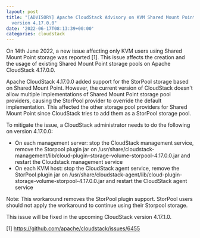 ```yaml
---
layout: post
title: "[ADVISORY] Apache CloudStack Advisory on KVM Shared Mount Point issues on
  version 4.17.0.0"
date: '2022-06-17T08:13:39+00:00'
categories: cloudstack
---
```

<p>On 14th June 2022, a new issue affecting only KVM users using Shared Mount Point storage was reported [1]. This issue affects the creation and the usage of existing Shared Mount Point storage pools on Apache CloudStack 4.17.0.0.<br />

Apache CloudStack 4.17.0.0 added support for the StorPool storage based on Shared Mount Point. However, the current version of CloudStack doesn&#39;t allow multiple implementations of Shared Mount Point storage pool providers, causing the StorPool provider to override the default implementation. This affected the other storage pool providers for Shared Mount Point since CloudStack tries to add them as a StorPool storage pool.<br />

To mitigate the issue, a CloudStack administrator needs to do the following on version 4.17.0.0:<br />
- On each management server: stop the CloudStack management service, remove the Storpool plugin jar on /usr/share/cloudstack-management/lib/cloud-plugin-storage-volume-storpool-4.17.0.0.jar and restart the Cloudstack management service<br />
- On each KVM host: stop the CloudStack agent service, remove the StorPool plugin jar on /usr/share/cloudstack-agent/lib/cloud-plugin-storage-volume-storpool-4.17.0.0.jar and restart the CloudStack agent service<br />

Note: This workaround removes the StorPool plugin support. StorPool users should not apply the workaround to continue using their Storpool storage.<br />

This issue will be fixed in the upcoming CloudStack version 4.17.1.0.<br />

[1]&nbsp;<a href="https://github.com/apache/cloudstack/issues/6455" title="https://github.com/apache/cloudstack/issues/6455">https://github.com/apache/cloudstack/issues/6455</a></p>
